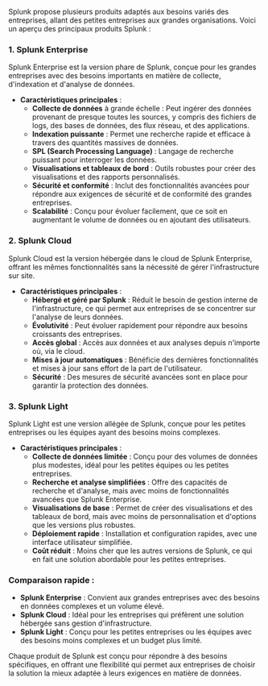 Splunk propose plusieurs produits adaptés aux besoins variés des entreprises, allant des petites entreprises aux grandes organisations. Voici un aperçu des principaux produits Splunk :

### 1. **Splunk Enterprise**
Splunk Enterprise est la version phare de Splunk, conçue pour les grandes entreprises avec des besoins importants en matière de collecte, d'indexation et d'analyse de données.

- **Caractéristiques principales** :
  - **Collecte de données** à grande échelle : Peut ingérer des données provenant de presque toutes les sources, y compris des fichiers de logs, des bases de données, des flux réseau, et des applications.
  - **Indexation puissante** : Permet une recherche rapide et efficace à travers des quantités massives de données.
  - **SPL (Search Processing Language)** : Langage de recherche puissant pour interroger les données.
  - **Visualisations et tableaux de bord** : Outils robustes pour créer des visualisations et des rapports personnalisés.
  - **Sécurité et conformité** : Inclut des fonctionnalités avancées pour répondre aux exigences de sécurité et de conformité des grandes entreprises.
  - **Scalabilité** : Conçu pour évoluer facilement, que ce soit en augmentant le volume de données ou en ajoutant des utilisateurs.

### 2. **Splunk Cloud**
Splunk Cloud est la version hébergée dans le cloud de Splunk Enterprise, offrant les mêmes fonctionnalités sans la nécessité de gérer l'infrastructure sur site.

- **Caractéristiques principales** :
  - **Hébergé et géré par Splunk** : Réduit le besoin de gestion interne de l'infrastructure, ce qui permet aux entreprises de se concentrer sur l'analyse de leurs données.
  - **Évolutivité** : Peut évoluer rapidement pour répondre aux besoins croissants des entreprises.
  - **Accès global** : Accès aux données et aux analyses depuis n'importe où, via le cloud.
  - **Mises à jour automatiques** : Bénéficie des dernières fonctionnalités et mises à jour sans effort de la part de l'utilisateur.
  - **Sécurité** : Des mesures de sécurité avancées sont en place pour garantir la protection des données.

### 3. **Splunk Light**
Splunk Light est une version allégée de Splunk, conçue pour les petites entreprises ou les équipes ayant des besoins moins complexes.

- **Caractéristiques principales** :
  - **Collecte de données limitée** : Conçu pour des volumes de données plus modestes, idéal pour les petites équipes ou les petites entreprises.
  - **Recherche et analyse simplifiées** : Offre des capacités de recherche et d'analyse, mais avec moins de fonctionnalités avancées que Splunk Enterprise.
  - **Visualisations de base** : Permet de créer des visualisations et des tableaux de bord, mais avec moins de personnalisation et d'options que les versions plus robustes.
  - **Déploiement rapide** : Installation et configuration rapides, avec une interface utilisateur simplifiée.
  - **Coût réduit** : Moins cher que les autres versions de Splunk, ce qui en fait une solution abordable pour les petites entreprises.

### Comparaison rapide :
- **Splunk Enterprise** : Convient aux grandes entreprises avec des besoins en données complexes et un volume élevé.
- **Splunk Cloud** : Idéal pour les entreprises qui préfèrent une solution hébergée sans gestion d'infrastructure.
- **Splunk Light** : Conçu pour les petites entreprises ou les équipes avec des besoins moins complexes et un budget plus limité.

Chaque produit de Splunk est conçu pour répondre à des besoins spécifiques, en offrant une flexibilité qui permet aux entreprises de choisir la solution la mieux adaptée à leurs exigences en matière de données.